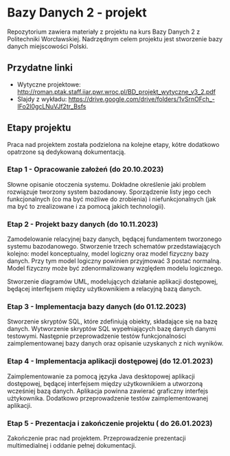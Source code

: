 # Bazy Danych 2 - projekt
Repozytorium zawiera materiały z projektu na kurs Bazy Danych 2 z Politechniki Worcławskiej. Nadrzędnym celem projektu jest stworzenie bazy danych miejscowości Polski.

## Przydatne linki
* Wytyczne projektowe: http://roman.ptak.staff.iiar.pwr.wroc.pl/BD_projekt_wytyczne_v3_2.pdf 
* Slajdy z wykładu: https://drive.google.com/drive/folders/1vSrnOFch_-IFo2I0gcLNuVJf2tr_Bsfs

## Etapy projektu
Praca nad projektem została podzielona na kolejne etapy, kótre dodatkowo opatrzone są dedykowaną dokumentacją.

### Etap 1 - Opracowanie założeń (do 20.10.2023)
Słowne opisanie otoczenia systemu. Dokładne określenie jaki problem rozwiązuje tworzony system bazodanowy. Sporządzenie listy jego cech funkcjonalnych (co ma być możliwe do zrobienia) i niefunkcjonalnych (jak ma być to zrealizowane i za pomocą jakich technologii). 

### Etap 2 - Projekt bazy danych (do 10.11.2023)
Zamodelowanie relacyjnej bazy danych, będącej fundamentem tworzonego systemu bazodanowego. Stworzenie trzech schematów przedstawiających kolejno: model konceptualny, model logiczny oraz model fizyczny bazy danych. Przy tym model logiczny powinien przyjmować 3 postać normalną. Model fizyczny może być zdenormalizowany względem modelu logicznego.

Stworzenie diagramów UML, modelujących działanie aplikacji dostępowej, będącej interfejsem między użytkownikiem a relacyjną bazą danych.

### Etap 3 - Implementacja bazy danych (do 01.12.2023)
Stworzenie skryptów SQL, które zdefiniują obiekty, składające się na bazę danych. Wytworzenie skryptów SQL wypełniających bazę danych danymi testowymi. Następnie przeprowadzenie testów funkcjonalności zaimplementowanej bazy danych oraz opisanie uzyskanych z nich wyników.

### Etap 4 - Implementacja aplikacji dostępowej (do 12.01.2023)
Zaimplementowanie za pomocą języka Java desktopowej aplikacji dostępowej, będącej interfejsem między użytkownikiem a utworzoną wcześniej bazą danych. Aplikacja powinna zawierać graficzny interfejs użtykownika. Dodatkowo przeprowadzenie testów zaimplementowanej aplikacji.

### Etap 5 - Prezentacja i zakończenie projektu ( do 26.01.2023)
Zakończenie prac nad projektem. Przeprowadzenie prezentacji multimedialnej i oddanie pełnej dokumentacji.
